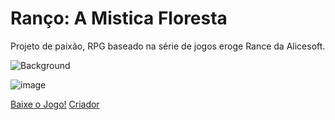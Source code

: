 # **Ranço: A Mistica Floresta**
Projeto de paixão, RPG baseado na série de jogos eroge Rance da Alicesoft.

![Background](https://github.com/user-attachments/assets/ad1d39de-20ab-4366-b612-c1e17884886e)

![image](https://github.com/user-attachments/assets/4344ac22-30b4-4e72-911c-5640059dbb20)

<a href="https://github.com/kroujiro/ranco_br/releases/download/rpg/Ranco.zip" title="Download">Baixe o Jogo!</a>
<a href="https://kroujiro.github.io/kroujiro" title="Criador">Criador</a>
